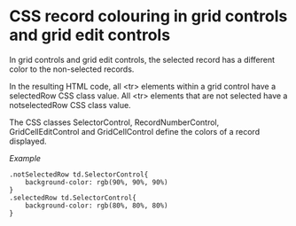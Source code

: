 # CSS record colouring in grid controls and grid edit controls

In grid controls and grid edit controls, the selected record has a different color to the non-selected records.

In the resulting HTML code, all \<tr> elements within a grid control have a selectedRow CSS class value. All \<tr> elements that are not selected have a notselectedRow CSS class value.

The CSS classes SelectorControl, RecordNumberControl, GridCellEditControl and GridCellControl define the colors of a record displayed.

*Example*

```language-css
.notSelectedRow td.SelectorControl{
    background-color: rgb(90%, 90%, 90%)
}
.selectedRow td.SelectorControl{
    background-color: rgb(80%, 80%, 80%)
}
```

 